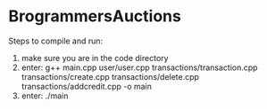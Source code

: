 # BrogrammersAuctions

Steps to compile and run:

1. make sure you are in the code directory
2. enter: g++ main.cpp user/user.cpp transactions/transaction.cpp transactions/create.cpp transactions/delete.cpp transactions/addcredit.cpp -o main
3. enter: ./main
